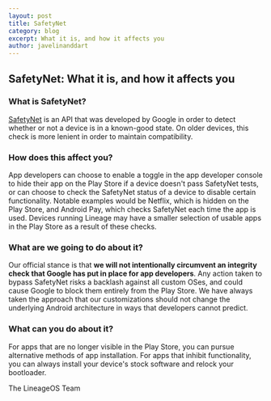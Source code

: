```yaml
---
layout: post
title: SafetyNet
category: blog
excerpt: What it is, and how it affects you
author: javelinanddart
---
```


## SafetyNet: What it is, and how it affects you

### What is SafetyNet?
[SafetyNet](https://developer.android.com/training/safetynet/index.html) is an API that was developed by Google in order to detect whether or not a device is in a known-good state. On older devices, this check is more lenient in order to maintain compatibility.

### How does this affect you?
App developers can choose to enable a toggle in the app developer console to hide their app on the Play Store if a device doesn't pass SafetyNet tests, or can choose to check the SafetyNet status of a device to disable certain functionality. Notable examples would be Netflix, which is hidden on the Play Store, and Android Pay, which checks SafetyNet each time the app is used. Devices running Lineage may have a smaller selection of usable apps in the Play Store as a result of these checks.

### What are we going to do about it?
Our official stance is that **we will not intentionally circumvent an integrity check that Google has put in place for app developers**. Any action taken to bypass SafetyNet risks a backlash against all custom OSes, and could cause Google to block them entirely from the Play Store. We have always taken the approach that our customizations should not change the underlying Android architecture in ways that developers cannot predict.

### What can you do about it?
For apps that are no longer visible in the Play Store, you can pursue alternative methods of app installation. For apps that inhibit functionality, you can always install your device's stock software and relock your bootloader.

The LineageOS Team
